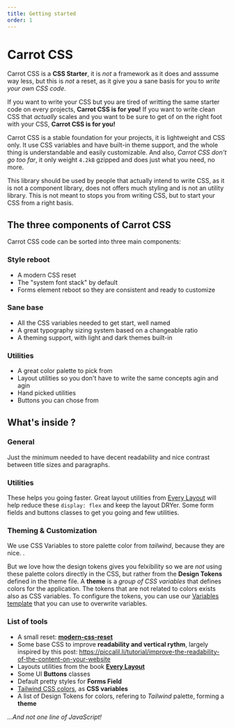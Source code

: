 ```yaml
---
title: Getting started
order: 1
---
```


# Carrot CSS

Carrot CSS is a **CSS Starter**, it is _not_ a framework as it does and asssume way less, but this is _not_ a reset, as it give you a sane basis for you to _write your own CSS code_.

If you want to write your CSS but you are tired of writting the same starter code on every projects, **Carrot CSS is for you!**
If you want to write clean CSS that _actually_ scales and you want to be sure to get of on the right foot with your CSS, **Carrot CSS is for you!**

Carrot CSS is a stable foundation for your projects, it is lightweight and CSS only. It use CSS variables and have built-in theme support, and the whole thing is understandable and easily customizable.
And also, _Carrot CSS don't go too far_, it only weight `4.2kB` gzipped and does just what you need, no more.

This library should be used by people that actually intend to write CSS, as it is not a component library, does not offers much styling and is not an utility library.
This is not meant to stops you from writing CSS, but to start your CSS from a right basis.

## The three components of Carrot CSS

Carrot CSS code can be sorted into three main components:

<div class="grid">
<div>

### Style reboot

- A modern CSS reset
- The "system font stack" by default
- Forms element reboot so they are consistent and ready to customize
</div>
<div>

### Sane base

- All the CSS variables needed to get start, well named
- A great typography sizing system based on a changeable ratio
- A theming support, with light and dark themes built-in
</div>
<div>

### Utilities

- A great color palette to pick from
- Layout utilities so you don't have to write the same concepts agin and agin
- Hand picked utilities
- Buttons you can chose from
</div>
</div>

## What's inside ?

### General

Just the minimum needed to have decent readability and nice contrast between title sizes and paragraphs.

### Utilities

These helps you going faster. Great layout utilities from [Every Layout](https://every-layout.dev/) will help reduce these `display: flex` and keep the layout DRYer. Some form fields and buttons classes to get you going and few utilities.

### Theming & Customization

We use CSS Variables to store palette color from _tailwind_, because they are nice. .

But we love how the design tokens gives you felxibility so we are _not_ using these palette colors directly in the CSS, but rather from the **Design Tokens** defined in the theme file.
A **theme** is a _group of CSS variables_ that defines colors for the application.
The tokens that are not related to colors exists also as CSS variables.
To configure the tokens, you can use our [Variables template](#) that you can use to overwrite variables.

### List of tools

- A small reset: **[modern-css-reset](https://github.com/hankchizljaw/modern-css-reset)**
- Some base CSS to improve **readability and vertical rythm**, largely inspired by this post: <https://piccalil.li/tutorial/improve-the-readability-of-the-content-on-your-website>
- Layouts utilities from the book **[Every Layout](https://every-layout.dev/)**
- Some UI **Buttons** classes
- Default pretty styles for **Forms Field**
- [Tailwind CSS colors](https://tailwindcss.com/docs/customizing-colors), as **CSS variables**
- A list of Design Tokens for colors, refering to _Tailwind_ palette, forming a **theme**

_...And not one line of JavaScript!_
